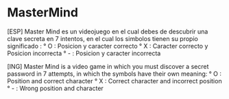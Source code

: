 # MasterMind
[ESP] 
Master Mind es un videojuego en el cual debes de descubrir una clave secreta en 7 intentos, en el cual los simbolos tienen su propio significado :
° O : Posicion y caracter correcto
° X : Caracter correcto y Posicion incorrecta
° - : Posicion y caracter incorrecta

[ING] 
Master Mind is a video game in which you must discover a secret password in 7 attempts, in which the symbols have their own meaning:
° O : Position and correct character
° X : Correct character and incorrect position
° - : Wrong position and character
